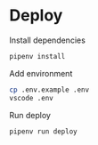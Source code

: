 # Deploy

Install dependencies

```bash
pipenv install
```

Add environment

```bash
cp .env.example .env
vscode .env
```

Run deploy

```bash
pipenv run deploy
```
